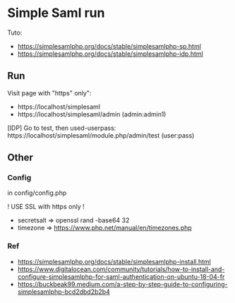 # Simple Saml run

Tuto:

- https://simplesamlphp.org/docs/stable/simplesamlphp-sp.html
- https://simplesamlphp.org/docs/stable/simplesamlphp-idp.html

## Run

Visit page with "https" only":
- https://localhost/simplesaml
- https://localhost/simplesaml/admin   (admin:admin1)

[IDP]
Go to test, then used-userpass:
https://localhost/simplesaml/module.php/admin/test   (user:pass)


## Other

### Config

in config/config.php

! USE SSL with https only !

- secretsalt => openssl rand -base64 32
- timezone => https://www.php.net/manual/en/timezones.php

### Ref

- https://simplesamlphp.org/docs/stable/simplesamlphp-install.html
- https://www.digitalocean.com/community/tutorials/how-to-install-and-configure-simplesamlphp-for-saml-authentication-on-ubuntu-18-04-fr
- https://buckbeak99.medium.com/a-step-by-step-guide-to-configuring-simplesamlphp-bcd2dbd2b2b4